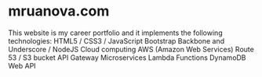 # mruanova.com
This website is my career portfolio and it implements the following technologies: HTML5 / CSS3 / JavaScript Bootstrap Backbone and Underscore / NodeJS Cloud computing AWS (Amazon Web Services) Route 53 / S3 bucket API Gateway Microservices Lambda Functions DynamoDB Web API
